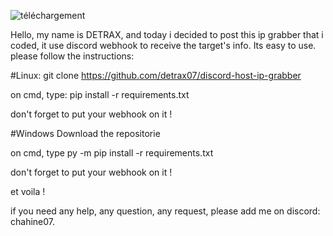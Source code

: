 ![téléchargement](https://github.com/detrax07/discord-host-ip-grabber/assets/87242613/383cc49d-97f2-4574-b964-99ce18735ab9)

Hello, my name is DETRAX, and today i decided to post this ip grabber that i coded, it use
discord webhook to receive the target's info. Its easy to use. please follow the instructions:

#Linux:
git clone https://github.com/detrax07/discord-host-ip-grabber

on cmd, type: pip install -r requirements.txt

don't forget to put your webhook on it !

#Windows
Download the repositorie

on cmd, type py -m pip install -r requirements.txt 

don't forget to put your webhook on it !

et voila !

if you need any help, any question, any request, please add me on discord: chahine07.
